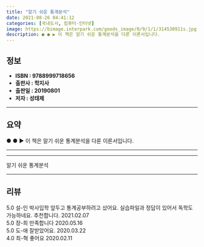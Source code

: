 ```yaml
---
title: "알기 쉬운 통계분석"
date: 2021-08-26 04:41:12
categories: [국내도서, 컴퓨터-인터넷]
image: https://bimage.interpark.com/goods_image/0/9/1/1/314530911s.jpg
description: ● ● ▶ 이 책은 알기 쉬운 통계분석을 다룬 이론서입니다.
---
```


## **정보**

- **ISBN : 9788999718656**
- **출판사 : 학지사**
- **출판일 : 20190801**
- **저자 : 성태제**

------



## **요약**

●  ●  ▶ 이 책은 알기 쉬운 통계분석을 다룬 이론서입니다.

------



------


알기 쉬운 통계분석 

------


## **리뷰** 

5.0 설-인 박사입학 앞두고 통계공부하려고 샀어요. 실습파일과 정답이 있어서 독학도 가능하네요. 추천합니다. 2021.02.07 <br/>5.0 장-희 만족합니다  2020.05.16 <br/>5.0 도-애 잘받았어요. 2020.03.22 <br/>4.0 최-혁 좋어요 2020.02.11 <br/>